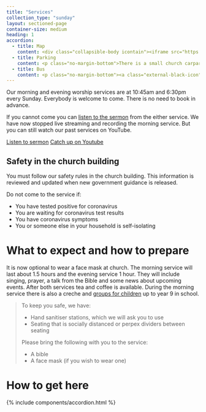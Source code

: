 ```yaml
---
title: "Services"
collection_type: "sunday"
layout: sectioned-page
container-size: medium
heading: 1
accordion: 
  - title: Map
    content: <div class="collapsible-body icontain"><iframe src="https://www.google.com/maps/embed?pb=!1m18!1m12!1m3!1d2357.4899775926147!2d-1.561419883667163!3d53.78076634978253!2m3!1f0!2f0!3f0!3m2!1i1024!2i768!4f13.1!3m3!1m2!1s0x48795e8490a77217%3A0x290545c46afc5b66!2sCity%20Evangelical%20Church%2C%20Leeds!5e0!3m2!1sen!2suk!4v1592462594306!5m2!1sen!2suk" width="400" height="300" frameborder="0" style="border:0;" allowfullscreen="" aria-hidden="false" tabindex="0"></iframe></div>
  - title: Parking
    content: <p class="no-margin-bottom">There is a small church carpark. Street parking is also available on Elland Road. Please do not park in front of driveways on Malvern Street.</p>
  - title: Bus
    content: <p class="no-margin-bottom"><a class="external-black-icon" href="https://www.firstbus.co.uk/leeds/plan-journey/timetables/">Buses 1, 65 and 75 </a> have routes that travel along Beeston Road or Cemetery Road and are a maximum of 2 minutes walk from the church. We also have a minibus that collects <a href="/students/">students</a> from Headingley and the Leeds University.</p>
---
```


Our morning and evening worship services are at 10:45am and 6:30pm every Sunday. Everybody is welcome to come. There is no need to book in advance.

If you cannot come you can <a href="/media/">listen to the sermon</a> from the either service. We have now stopped live streaming and recording the morning service. But you can still watch our past services on YouTube.

  <div class="text-center">
    <a class="button" href="/media/">Listen to sermon</a>
    <a class="button" href="https://www.youtube.com/channel/UCALb0SwFaFdPY2gwOesvb_g">Catch up on Youtube</a>
  </div>

## Safety in the church building
You must follow our safety rules in the church building. This information is reviewed and updated when new government guidance is released.

Do not come to the service if:

- You have tested positive for coronavirus
- You are waiting for coronavirus test results
- You have coronavirus symptoms
- You or someone else in your household is self-isolating

# What to expect and how to prepare

It is now optional to wear a face mask at church. The morning service will last about 1.5 hours and the evening service 1 hour. They will include singing, prayer, a talk from the Bible and some news about upcoming events. After both services tea and coffee is available. During the morning service there is also a creche and <a href="/under18/">groups for children</a> up to year 9 in school.

> To keep you safe, we have:
>
>- Hand sanitiser stations, which we will ask you to use
>- Seating that is socially distanced or perpex dividers between seating
>
> Please bring the following with you to the service:
>
>- A bible
>- A face mask (if you wish to wear one)
  

# How to get here

{% include components/accordion.html %}
